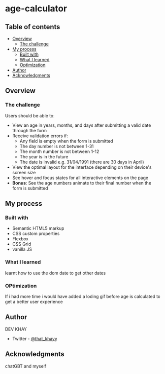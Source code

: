 # age-calculator


## Table of contents

- [Overview](#overview)
  - [The challenge](#the-challenge)
- [My process](#my-process)
  - [Built with](#built-with)
  - [What I learned](#what-i-learned)
  - [Optimization](#continued-development)
- [Author](#author)
- [Acknowledgments](#acknowledgments)

## Overview

### The challenge

Users should be able to:

- View an age in years, months, and days after submitting a valid date through the form
- Receive validation errors if:
  - Any field is empty when the form is submitted
  - The day number is not between 1-31
  - The month number is not between 1-12
  - The year is in the future
  - The date is invalid e.g. 31/04/1991 (there are 30 days in April)
- View the optimal layout for the interface depending on their device's screen size
- See hover and focus states for all interactive elements on the page
- **Bonus**: See the age numbers animate to their final number when the form is submitted




## My process

### Built with

- Semantic HTML5 markup
- CSS custom properties
- Flexbox
- CSS Grid
- vanilla JS



### What I learned
learnt how to use the dom date to get other dates



### OPtimization

If i had more time i would have added a loding gif before age is calculated to get a better user experience

## Author

DEV KHAY
- Twitter - [@that_khayy](https://www.twitter.com/that_khayy)


## Acknowledgments

chatGBT and myself

